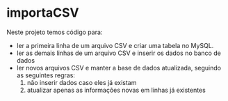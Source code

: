 # importaCSV
Neste projeto temos código para:
* ler a primeira linha de um arquivo CSV e criar uma tabela no MySQL.
* ler as demais linhas de um arquivo CSV e inserir os dados no banco de dados
* ler novos arquivos CSV e manter a base de dados atualizada, seguindo as seguintes regras:
  1. não inserir dados caso eles já existam
  2. atualizar apenas as informações novas em linhas já existentes

